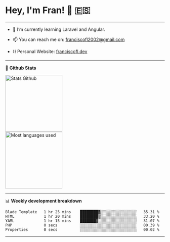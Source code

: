 # Hey, I'm Fran! 👋 :es:

-------

- 🌱 I’m currently learning Laravel and Angular.

- 📫 You can reach me on: franciscofl2002@gmail.com

- ⛓  Personal Website: [franciscofl.dev](https://www.franciscofl.dev/)

-------

📝 **Github Stats**


<div align="left">
  <img height="180em" src="https://github-readme-stats.vercel.app/api?username=franciscofl12&count_private=true&show_icons=true&theme=dracula&bg_color=-45deg,282A36,3D3344" alt="Stats Github"/>
  <br>
  <img height="180em" src="https://github-readme-stats.vercel.app/api/top-langs/?username=franciscofl12&count_private&theme=dracula&bg_color=-45deg,282A36,3D3344&layout=compact&langs_count=6" alt="Most languages used"/>
</div>

-------

📊 **Weekly development breakdown**


<!--START_SECTION:waka-->

```text
Blade Template   1 hr 25 mins    ████████▓░░░░░░░░░░░░░░░░   35.31 %
HTML             1 hr 20 mins    ████████▒░░░░░░░░░░░░░░░░   33.20 %
YAML             1 hr 15 mins    ███████▓░░░░░░░░░░░░░░░░░   31.07 %
PHP              0 secs          ░░░░░░░░░░░░░░░░░░░░░░░░░   00.39 %
Properties       0 secs          ░░░░░░░░░░░░░░░░░░░░░░░░░   00.02 %
```

<!--END_SECTION:waka-->

-------

